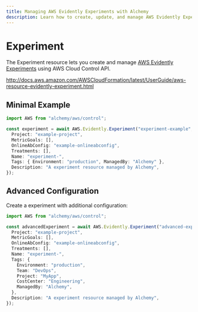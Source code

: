 ```yaml
---
title: Managing AWS Evidently Experiments with Alchemy
description: Learn how to create, update, and manage AWS Evidently Experiments using Alchemy Cloud Control.
---
```


# Experiment

The Experiment resource lets you create and manage [AWS Evidently Experiments](https://docs.aws.amazon.com/evidently/latest/userguide/) using AWS Cloud Control API.

http://docs.aws.amazon.com/AWSCloudFormation/latest/UserGuide/aws-resource-evidently-experiment.html

## Minimal Example

```ts
import AWS from "alchemy/aws/control";

const experiment = await AWS.Evidently.Experiment("experiment-example", {
  Project: "example-project",
  MetricGoals: [],
  OnlineAbConfig: "example-onlineabconfig",
  Treatments: [],
  Name: "experiment-",
  Tags: { Environment: "production", ManagedBy: "Alchemy" },
  Description: "A experiment resource managed by Alchemy",
});
```

## Advanced Configuration

Create a experiment with additional configuration:

```ts
import AWS from "alchemy/aws/control";

const advancedExperiment = await AWS.Evidently.Experiment("advanced-experiment", {
  Project: "example-project",
  MetricGoals: [],
  OnlineAbConfig: "example-onlineabconfig",
  Treatments: [],
  Name: "experiment-",
  Tags: {
    Environment: "production",
    Team: "DevOps",
    Project: "MyApp",
    CostCenter: "Engineering",
    ManagedBy: "Alchemy",
  },
  Description: "A experiment resource managed by Alchemy",
});
```

